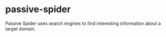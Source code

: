 passive-spider
==============

Passive Spider uses search engines to find interesting information about a target domain.
